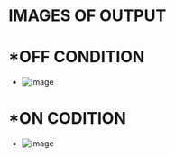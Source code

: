 # IMAGES OF OUTPUT
# *OFF CONDITION
* ![image](https://user-images.githubusercontent.com/101356629/164883825-45790a1d-9889-436a-b0fe-4a361775c151.png)
# *ON CODITION
* ![image](https://user-images.githubusercontent.com/101356629/164883841-d26e521f-f774-4a32-a37f-aa038bf04d87.png)

